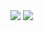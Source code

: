 <img src='https://github-readme-stats.vercel.app/api?username=Dimitry-ES&count_private=true'/>
<img src='https://github-readme-stats.vercel.app/api/top-langs/?username=Dimitry-ES&layout=compact'/>
